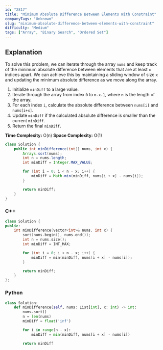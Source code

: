 ```yaml
---
id: "2817"
title: "Minimum Absolute Difference Between Elements With Constraint"
companyTags: "Unknown"
slug: "minimum-absolute-difference-between-elements-with-constraint"
difficulty: "Medium"
tags: ["Array", "Binary Search", "Ordered Set"]
---
```


## Explanation
To solve this problem, we can iterate through the array `nums` and keep track of the minimum absolute difference between elements that are at least `x` indices apart. We can achieve this by maintaining a sliding window of size `x` and updating the minimum absolute difference as we move along the array.

1. Initialize `minDiff` to a large value.
2. Iterate through the array from index `0` to `n-x-1`, where `n` is the length of the array.
3. For each index `i`, calculate the absolute difference between `nums[i]` and `nums[i+x]`.
4. Update `minDiff` if the calculated absolute difference is smaller than the current `minDiff`.
5. Return the final `minDiff`.

**Time Complexity:** O(n)
**Space Complexity:** O(1)
```java
class Solution {
    public int minDifference(int[] nums, int x) {
        Arrays.sort(nums);
        int n = nums.length;
        int minDiff = Integer.MAX_VALUE;

        for (int i = 0; i < n - x; i++) {
            minDiff = Math.min(minDiff, nums[i + x] - nums[i]);
        }

        return minDiff;
    }
}
```

### C++
```cpp
class Solution {
public:
    int minDifference(vector<int>& nums, int x) {
        sort(nums.begin(), nums.end());
        int n = nums.size();
        int minDiff = INT_MAX;

        for (int i = 0; i < n - x; i++) {
            minDiff = min(minDiff, nums[i + x] - nums[i]);
        }

        return minDiff;
    }
};
```

### Python
```python
class Solution:
    def minDifference(self, nums: List[int], x: int) -> int:
        nums.sort()
        n = len(nums)
        minDiff = float('inf')

        for i in range(n - x):
            minDiff = min(minDiff, nums[i + x] - nums[i])

        return minDiff
```